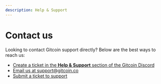 ```yaml
---
description: Help & Support
---
```


# Contact us

Looking to contact Gitcoin support directly? Below are the best ways to reach us:

* [Create a ticket in the **Help & Support** section of the Gitcoin Discord](https://discord.com/channels/562828676480237578/1037424181018628286)
* [Email us at support@gitcoin.co](mailto:support@gitcoin.co)&#x20;
* [Submit a ticket to support](https://gitcoin.happyfox.com/new)
